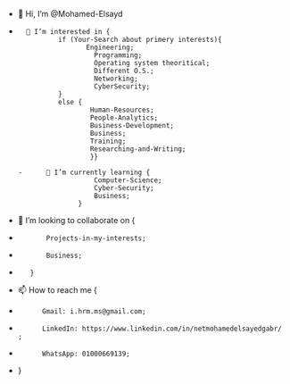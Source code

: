 - 👋 Hi, I’m @Mohamed-Elsayd
-       👀 I’m interested in {     
                if (Your-Search about primery interests){
                       Engineering;
                         Programming;
                         Operating system theoritical;
                         Different O.S.;
                         Networking;
                         CyberSecurity;
                }
                else {
                        Human-Resources;
                        People-Analytics;
                        Business-Development;
                        Business;
                        Training;
                        Researching-and-Writing;
                        }}
          
      -      🌱 I’m currently learning {
	       	             Computer-Science;
      		     	     Cyber-Security;
     		             Business;
		             }

-	 💞️ I’m looking to collaborate on {
-          	 Projects-in-my-interests;
-         	 Business;
- 		 }

- 📫 How to reach me {
-           Gmail: i.hrm.ms@gmail.com;
-           LinkedIn: https://www.linkedin.com/in/netmohamedelsayedgabr/ ;
-           WhatsApp: 01000669139;
- }

<!---
Mohamed-Elsayd/Mohamed-Elsayd is a ✨ special ✨ repository because its `README.md` (this file) appears on your GitHub profile.
You can click the Preview link to take a look at your changes.
--->
